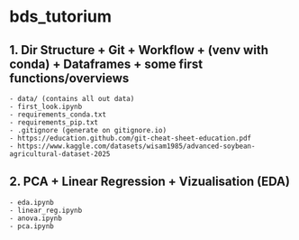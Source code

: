 # bds_tutorium

## 1. Dir Structure + Git + Workflow + (venv with conda) + Dataframes  + some first functions/overviews
	- data/ (contains all out data)
	- first_look.ipynb 
	- requirements_conda.txt
	- requirements_pip.txt
	- .gitignore (generate on gitignore.io)
	- https://education.github.com/git-cheat-sheet-education.pdf
	- https://www.kaggle.com/datasets/wisam1985/advanced-soybean-agricultural-dataset-2025

## 2. PCA + Linear Regression + Vizualisation (EDA)
	- eda.ipynb 
	- linear_reg.ipynb
	- anova.ipynb
	- pca.ipynb

